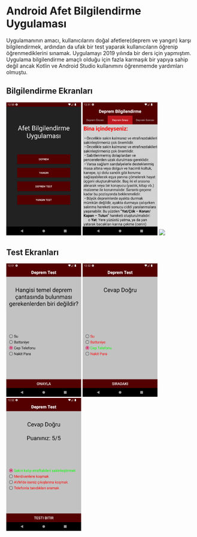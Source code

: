 # Android Afet Bilgilendirme Uygulaması

Uygulamanının amacı, kullanıcılarını doğal afetlere(deprem ve yangın) karşı bilgilendirmek, ardından da ufak bir test yaparak kullanıcıların öğrenip öğrenmediklerini sınamak.
Uygulamayı 2019 yılında bir ders için yapmıştım. Uygulama bilgilendirme amaçlı olduğu için fazla karmaşık bir yapıya sahip değil ancak Kotlin ve Android Studio kullanımını öğrenmemde yardımları olmuştu.

## Bilgilendirme Ekranları

<a href="https://github.com/yemregul94/Android-Afet-Bilgilendirme/blob/main/screenshots/1_main.png" target="_blank">
<img src="https://github.com/yemregul94/Android-Afet-Bilgilendirme/blob/main/screenshots/1_main.png" width="200" style="max-width:100%;"></a>

<a href="https://github.com/yemregul94/Android-Afet-Bilgilendirme/blob/main/screenshots/2_deprem.png" target="_blank">
<img src="https://github.com/yemregul94/Android-Afet-Bilgilendirme/blob/main/screenshots/2_deprem.png" width="200" style="max-width:100%;"></a>

<a href="https://github.com/yemregul94/Android-Afet-Bilgilendirme/blob/main/screenshots/3_yangın.png" target="_blank">
<img src="https://github.com/yemregul94/Android-Afet-Bilgilendirme/blob/main/screenshots/3_yangın.png" width="200" style="max-width:100%;"></a>

## Test Ekranları
<a href="https://github.com/yemregul94/Android-Afet-Bilgilendirme/blob/main/screenshots/4_test.png" target="_blank">
<img src="https://github.com/yemregul94/Android-Afet-Bilgilendirme/blob/main/screenshots/4_test.png" width="200" style="max-width:100%;"></a>

<a href="https://github.com/yemregul94/Android-Afet-Bilgilendirme/blob/main/screenshots/5_test.png" target="_blank">
<img src="https://github.com/yemregul94/Android-Afet-Bilgilendirme/blob/main/screenshots/5_test.png" width="200" style="max-width:100%;"></a>

<a href="https://github.com/yemregul94/Android-Afet-Bilgilendirme/blob/main/screenshots/6_test.png" target="_blank">
<img src="https://github.com/yemregul94/Android-Afet-Bilgilendirme/blob/main/screenshots/6_test.png" width="200" style="max-width:100%;"></a>
